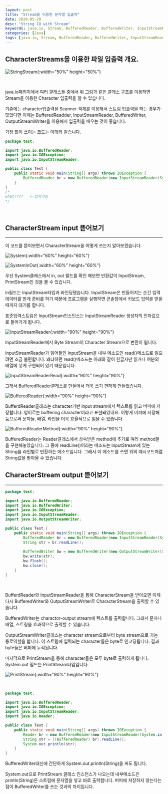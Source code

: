 ```yaml
---
layout: post
title: "Stream을 이용한 문자열 입출력"
date: 2020-05-20
desc: "String IO with Stream"   
keywords: java.io, Stream, BufferedReader, BufferedWriter, InputStreamReader, OutputStreamReader
categories: [Java]
tags: [java.io, Stream, BufferedReader, BufferedWriter, InputStreamReader, OutputStreamReader]
---
```


## CharacterStreams을 이용한 파일 입출력 개요.

![StringStream](/static/assets/img/blog/java/03JavaIO/StringStream.png){:width="50%" height="50%"}

<br>

java.io패키지에서 여러 클래스들 중에서 위 그림과 같은 클래스 구조를 이용하면 Stream을 이용한 Character 입출력을 할 수 있습니다. 

기존에는 character입출력을 Scanner 객체를 이용해서 스트림 입출력을 하는 경우가 많았다면 이제는 BufferedReadder, InputStreamReader, BufferedWriter, OutputStreamWriter을 이용해서 입출력을 배우는 것이 좋습니다.

가장 많이 쓰이는 코드는 아래와 같습니다. 

~~~java
package test;

import java.io.BufferedReader;
import java.io.IOException;
import java.io.InputStreamReader;

public class Test {
	public static void main(String[] args) throws IOException {	
		BufferedReader br = new BufferedReader(new InputStreamReader(System.in));
	}
}
/*
what????   <-입력가능
*/
~~~
<br>

## CharacterStream input 뜯어보기

___

이 코드를 뜯어보면서 CharacterStream을 어떻게 쓰는지 알아보겠습니다. 

![System](/static/assets/img/blog/java/03JavaIO/System.png){:width="60%" height="60%"}
<br>

![SystemInOut](/static/assets/img/blog/java/03JavaIO/SystemInOut.png){:width="60%" height="60%"}
<br>

우선 System클래스에서 in, out 필드를 확인 해보면 반환값이 InputStream, PrintStream인 것을 볼 수 있습니다. 

in필드는 InputStream타입과 바인딩됐습니다. InputStream은 만들어지는 순간 입력데이터를 받게 준비를 하기 때문에  프로그램을 실행하면 콘솔창에서 키보드 입력을 받을 때까지 대기를 합니다. 

표준입력스트림은 InputStream인스턴스는 InputStreamReader 생성자의 인자값으로 들어가게 됩니다. 

![InputStreamReader](/static/assets/img/blog/java/03JavaIO/InputStreamReader.png){:width="90%" height="90%"}
<br>

InputStreamReader에서 Byte Stream이 Character Stream으로 변환이 됩니다. 

InputStreamReader가 읽어들인 InputStream을 내부 메소드인 read()메소드로 읽으려면 조금 불편합니다. 왜냐하면 read()메소드는 아래와 같이 한글자만 읽거나 여분의 배열에 넣게 구현되어 있기 때문입니다. 

![InputStreamReaderRead](/static/assets/img/blog/java/03JavaIO/InputStreamReaderRead.png){:width="90%" height="90%"}
<br>

그래서 BufferedReader클래스를 만들어서 더욱 쓰기 편하게 만들었습니다. 

![BufferedReader](/static/assets/img/blog/java/03JavaIO/BufferedReader.png){:width="90%" height="90%"}
<br>

BufferdReader클래스는 character기반 input stream에서 텍스트를 읽고 버퍼에 저장합니다. 영어로는 buffering character이라고 표현돼있네요. 이렇게 버퍼에 저장해둠으로써 문자들, 배열, 라인을 더욱 효율적으로 읽을 수 있습니다.

![BufferedReaderMethod](/static/assets/img/blog/java/03JavaIO/BufferedReaderMethod.png){:width="90%" height="90%"}

BufferedReader는 Reader클래스에서 상속받은 method에 추가로 여러 method들을 구현해놓았습니다. 그 중에 readLine()이라는 메소드는 inputStream에 있는 String을 라인별로 반환하는 메소드입니다. 그래서 이 메소드를 쓰면 위의 예시코드처럼 String값을 받아올 수 있습니다. 


## CharacterStream output 뜯어보기

___

~~~java
package test;

import java.io.BufferedReader;
import java.io.BufferedWriter;
import java.io.IOException;
import java.io.InputStreamReader;
import java.io.OutputStreamWriter;

public class Test {
	public static void main(String[] args) throws IOException {		
		BufferedReader br = new BufferedReader(new InputStreamReader(System.in));
		String str = br.readLine();
			
		BufferedWriter bw = new BufferedWriter(new OutputStreamWriter(System.out));
		bw.write(str);
		bw.flush();
		bw.close();
	}
}

~~~
<br>

BufferdReader와 InputStreamReader을 통해 CharacterStream을 받아오면 이제 다시 BufferedWriter와 OutputStreamWriter로 CharacterStream을 출력할 수 있습니다. 

BufferedWriter는 charactor-output stream에 텍스트를 출력합니다. 그래서 문자나 배열, 스트링을 효과적으로 출력할 수 있습니다. 

OutputStreamWriter클래스는 character stream으로부터 byte stream으로 가는 통로역할을 합니다. 이 스트림에 입력되는 character들은 byte로 인코딩됩니다. 결과 byte들은 버퍼에 누적됩니다. 

마지막으로 PrintStream을 통해 character들은 모두 byte로 출력하게 됩니다. System.out 필드는 PrintStream타입입니다. 

![PrintStream](/static/assets/img/blog/java/03JavaIO/PrintStream.png){:width="90%" height="90%"}

<br>

~~~java
package test;

import java.io.BufferedReader;
import java.io.IOException;
import java.io.InputStreamReader;
import java.io.Reader;

public class Test {
	public static void main(String[] args) throws IOException {		
		Reader br = new BufferedReader(new InputStreamReader(System.in));
		String str = ((BufferedReader) br).readLine();
		System.out.println(str);
	}
}

~~~
BufferedWriter대신에 간단하게 System.out.println(String)을 써도 됩니다. 

System.out으로 PrintStream 클래스 인스턴스가 나오는데 내부메소드은 println(String)은 스트림에 문자열을 넣고 바로 출력합니다. 버퍼에 저장하지 않는다는 점이 BufferedWriter를 쓰는 것과의 차이입니다.





 



